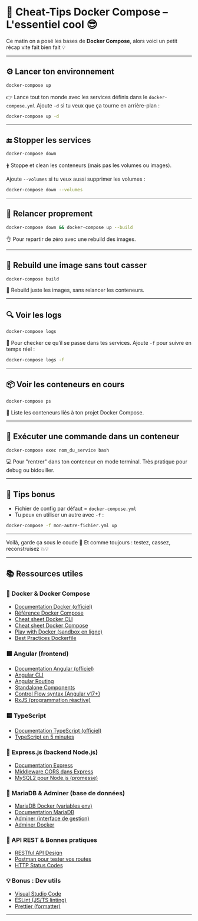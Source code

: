 # 🐳 Cheat-Tips Docker Compose – L'essentiel cool 😎

Ce matin on a posé les bases de **Docker Compose**, alors voici un petit récap vite fait bien fait 💡

---

## ⚙️ Lancer ton environnement

```bash
docker-compose up
```

👉 Lance tout ton monde avec les services définis dans le `docker-compose.yml`
Ajoute `-d` si tu veux que ça tourne en arrière-plan :

```bash
docker-compose up -d
```

---

## 🔚 Stopper les services

```bash
docker-compose down
```

🛉 Stoppe et clean les conteneurs (mais pas les volumes ou images).

Ajoute `--volumes` si tu veux aussi supprimer les volumes :

```bash
docker-compose down --volumes
```

---

## 🔁 Relancer proprement

```bash
docker-compose down && docker-compose up --build
```

👌 Pour repartir de zéro avec une rebuild des images.

---

## 🧱 Rebuild une image sans tout casser

```bash
docker-compose build
```

👷 Rebuild juste les images, sans relancer les conteneurs.

---

## 🔍 Voir les logs

```bash
docker-compose logs
```

👀 Pour checker ce qu’il se passe dans tes services. Ajoute `-f` pour suivre en temps réel :

```bash
docker-compose logs -f
```

---

## 📦 Voir les conteneurs en cours

```bash
docker-compose ps
```

🔎 Liste les conteneurs liés à ton projet Docker Compose.

---

## 💬 Exécuter une commande dans un conteneur

```bash
docker-compose exec nom_du_service bash
```

💻 Pour "rentrer" dans ton conteneur en mode terminal. Très pratique pour debug ou bidouiller.

---

## 🚀 Tips bonus

- Fichier de config par défaut = `docker-compose.yml`
- Tu peux en utiliser un autre avec `-f` :

```bash
docker-compose -f mon-autre-fichier.yml up
```

---

Voilà, garde ça sous le coude 🔖
Et comme toujours : testez, cassez, reconstruisez 💥💡

---

## 📚 Ressources utiles

### 🐳 Docker & Docker Compose

- [Documentation Docker (officiel)](https://docs.docker.com/)
- [Référence Docker Compose](https://docs.docker.com/compose/)
- [Cheat sheet Docker CLI](https://dockerlabs.collabnix.com/docker/cheatsheet/)
- [Cheat sheet Docker Compose](https://devhints.io/docker-compose)
- [Play with Docker (sandbox en ligne)](https://labs.play-with-docker.com/)
- [Best Practices Dockerfile](https://docs.docker.com/develop/develop-images/dockerfile_best-practices/)

### 🟩 Angular (frontend)

- [Documentation Angular (officiel)](https://angular.io/docs)
- [Angular CLI](https://angular.io/cli)
- [Angular Routing](https://angular.io/guide/router)
- [Standalone Components](https://angular.io/guide/standalone-components)
- [Control Flow syntax (Angular v17+)](https://angular.io/guide/template-control-flow)
- [RxJS (programmation réactive)](https://rxjs.dev/)

### 🟨 TypeScript

- [Documentation TypeScript (officiel)](https://www.typescriptlang.org/docs/)
- [TypeScript en 5 minutes](https://www.typescriptlang.org/docs/handbook/typescript-in-5-minutes.html)

### 🧩 Express.js (backend Node.js)

- [Documentation Express](https://expressjs.com/)
- [Middleware CORS dans Express](https://expressjs.com/en/resources/middleware/cors.html)
- [MySQL2 pour Node.js (promesse)](https://www.npmjs.com/package/mysql2)

### 🐬 MariaDB & Adminer (base de données)

- [MariaDB Docker (variables env)](https://hub.docker.com/_/mariadb)
- [Documentation MariaDB](https://mariadb.com/kb/en/documentation/)
- [Adminer (interface de gestion)](https://www.adminer.org/)
- [Adminer Docker](https://hub.docker.com/_/adminer)

### 🧪 API REST & Bonnes pratiques

- [RESTful API Design](https://restfulapi.net/)
- [Postman pour tester vos routes](https://www.postman.com/)
- [HTTP Status Codes](https://developer.mozilla.org/en-US/docs/Web/HTTP/Status)

### 💡 Bonus : Dev utils

- [Visual Studio Code](https://code.visualstudio.com/)
- [ESLint (JS/TS linting)](https://eslint.org/)
- [Prettier (formatter)](https://prettier.io/)

---
